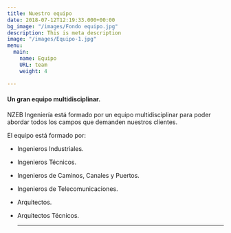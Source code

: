 ```yaml
---
title: Nuestro equipo
date: 2018-07-12T12:19:33.000+00:00
bg_image: "/images/Fondo equipo.jpg"
description: This is meta description
image: "/images/Equipo-1.jpg"
menu:
  main:
    name: Equipo
    URL: team
    weight: 4

---
```

#### Un gran equipo multidisciplinar.

NZEB Ingeniería está formado por un equipo multidisciplinar para poder abordar todos los campos que demanden nuestros clientes.

El equipo está formado por:

* Ingenieros Industriales.
* Ingenieros Técnicos.
* Ingenieros de Caminos, Canales y Puertos.
* Ingenieros de Telecomunicaciones.
* Arquitectos.
* Arquitectos Técnicos.

  ***